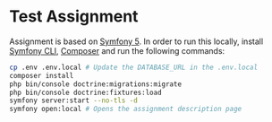 # Test Assignment

Assignment is based on [Symfony 5](https://symfony.com/doc/current/index.html). In order to run this
locally, install [Symfony CLI](https://symfony.com/download),
[Composer](https://getcomposer.org/download/) and run the following commands:

```bash
cp .env .env.local # Update the DATABASE_URL in the .env.local
composer install
php bin/console doctrine:migrations:migrate
php bin/console doctrine:fixtures:load
symfony server:start --no-tls -d
symfony open:local # Opens the assignment description page
```

